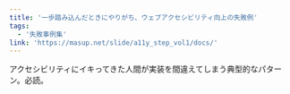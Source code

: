 ```yaml
---
title: '一歩踏み込んだときにやりがち、ウェブアクセシビリティ向上の失敗例'
tags:
  - '失敗事例集'
link: 'https://masup.net/slide/a11y_step_vol1/docs/'
---
```


アクセシビリティにイキってきた人間が実装を間違えてしまう典型的なパターン。必読。
